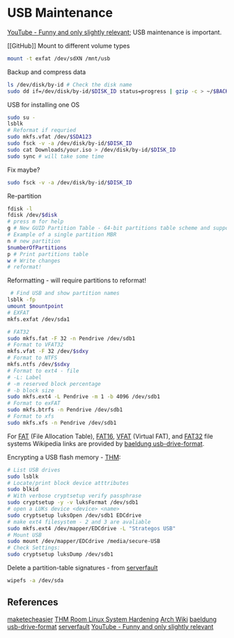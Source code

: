 # USB Maintenance

[YouTube - Funny and only slightly relevant](https://www.youtube.com/watch?v=ZY2XoQCxGxg); USB maintenance is important.

[[GitHub]]
Mount to different volume types
```bash
mount -t exfat /dev/sdXN /mnt/usb
```

Backup and compress data
```bash
ls /dev/disk/by-id # Check the disk name
sudo dd if=/dev/disk/by-id/$DISK_ID status=progress | gzip -c > ~/$BACKUP_NAME.img.gz
````

USB for installing one OS
```bash
sudo su -
lsblk
# Reformat if requried
sudo mkfs.vfat /dev/$SDA123
sudo fsck -v -a /dev/disk/by-id/$DISK_ID
sudo cat Downloads/your.iso > /dev/disk/by-id/$DISK_ID
sudo sync # will take some time
```

Fix maybe?
```bash
sudo fsck -v -a /dev/disk/by-id/$DISK_ID
```

Re-partition
```bash
fdisk -l 
fdisk /dev/$disk
# press m for help
g # New GUID Partition Table - 64-bit partitions table scheme and supports up to 128 primary partitions
# Example of a single partition MBR
n # new partition
$numberOfPartitions
p # Print partitions table
w # Write changes
# reformat!
```


Reformatting - will require partitions to reformat!
```bash
 # Find USB and show partition names
lsblk -fp
umount $mountpoint
# EXFAT
mkfs.exfat /dev/sda1

# FAT32
sudo mkfs.fat -F 32 -n Pendrive /dev/sdb1
# Format to VFAT32
mkfs.vfat -F 32 /dev/$sdxy 
# Format to NTFS
mkfs.ntfs /dev/$sdxy 
# Format to ext4 - file
# -L: Label
# -m reserved block percentage
# -b block size
sudo mkfs.ext4 -L Pendrive -m 1 -b 4096 /dev/sdb1
# Format to exFAT
sudo mkfs.btrfs -n Pendrive /dev/sdb1
# Format to xfs
sudo mkfs.xfs -n Pendrive /dev/sdb1
```
For [FAT](https://en.wikipedia.org/wiki/File_Allocation_Table) (File Allocation Table), [FAT16](https://en.wikipedia.org/wiki/File_Allocation_Table#FAT16), [VFAT](https://en.wikipedia.org/wiki/File_Allocation_Table#VFAT) (Virtual FAT), and [FAT32](https://www.baeldung.com/cs/ntfs-vs-fat32-vs-exfat#fat32) file systems Wikipedia links are provided by [baeldung usb-drive-format](https://www.baeldung.com/linux/usb-drive-format).


Encrypting a USB flash memory - [THM](https://tryhackme.com/room/linuxsystemhardening):
```bash
# List USB drives
sudo lsblk
# Locate/print block device atttributes
sudo blkid
# With verbose cryptsetup verify passphrase 
sudo cryptsetup -y -v luksFormat /dev/sdb1
# open a LUKs device <device> <name>
sudo cryptsetup luksOpen /dev/sdb1 EDCdrive
# make ext4 filesystem - 2 and 3 are avaliable
sudo mkfs.ext4 /dev/mapper/EDCdrive -L "Strategos USB"
# Mount USB
sudo mount /dev/mapper/EDCdrive /media/secure-USB
# Check Settings:
sudo cryptsetup luksDump /dev/sdb1
```

Delete a partition-table signatures - from [serverfault](https://serverfault.com/questions/250839/deleting-all-partitions-from-the-command-line)
```bash
wipefs -a /dev/sda
```

## References

[maketecheasier](https://www.maketecheasier.com/repair-corrupted-usb-drive-linux/)
[THM Room Linux System Hardening](https://tryhackme.com/room/linuxsystemhardening)
[Arch Wiki](https://wiki.archlinux.org/title/USB_flash_installation_medium)
[baeldung usb-drive-format](https://www.baeldung.com/linux/usb-drive-format)
[serverfault](https://serverfault.com/questions/250839/deleting-all-partitions-from-the-command-line)
[YouTube - Funny and only slightly relevant](https://www.youtube.com/watch?v=ZY2XoQCxGxg)